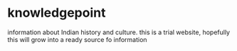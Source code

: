 # knowledgepoint
information about Indian history and culture.
this is a trial website,
hopefully this will grow into a ready source fo information
